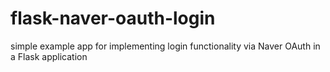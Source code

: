 # flask-naver-oauth-login
simple example app for implementing login functionality via Naver OAuth in a Flask application
